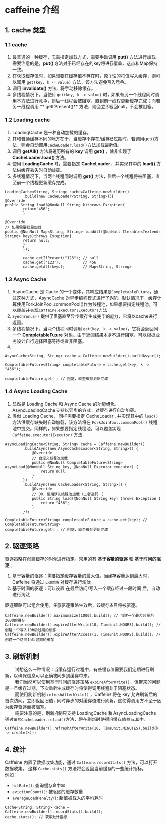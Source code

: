 # caffeine 介绍

## 1. cache 类型

### 1.1 cache

####  

1) 最普通的一种缓存，无需指定加载方式，需要手动调用 **put()** 方法进行加载。需要注意的是，**put()**
   方法对于已经存在的key将进行覆盖，这点和Map保持一致。
2) 在获取缓存值时，如果想要在缓存值不存在时，原子性的将值写入缓存，则可以调用 `get(key, k -> value)` 方法，该方法避免写入竞争。
3) 调用 **invalidate()** 方法，将手动移除缓存。
4) 多线程情况下，当使用 `get(key, k -> value)`
   时，如果有另一个线程同时调用本方法进行竞争，则后一线程会被阻塞，直到前一线程更新缓存完成；而若另一线程调用 **
   getIfPresent()** 方法，则会立即返回null，不会被阻塞。

### 1.2 Loading cache

####  

1) LoadingCache 是一种自动加载的缓存。
2) 其和普通缓存不同的地方在于，当缓存不存在/缓存已过期时，若调用get()方法，则会自动调用`CacheLoader.load()`方法加载最新值。
3) 调用 **getAll()** 方法将遍历所有的 **key** 调用 **get()** ，除非实现了 **CacheLoader.load()** 方法。
4) 使用 **LoadingCache** 时，需要指定 **CacheLoader** ，并实现其中的 **load()** 方法供缓存丢失时自动加载。
5) 多线程情况下，当两个线程同时调用 **get()** 方法，则后一个线程将被阻塞，直至前一个线程更新缓存完成。

```
LoadingCache<String, String> cache=Caffeine.newBuilder()
        .build(new CacheLoader<String, String>(){
@Override
public String load(@NonNull String k)throws Exception{
        return"456";
        }

@Override
// 如果需要批量加载
public @NonNull Map<String, String> loadAll(@NonNull Iterable<?extends String> keys)throws Exception{
        return null;
        }
        });

        cache.getIfPresent("123"); // null
        cache.get("123");          // 456
        cache.getAll(keys);        // Map<String, String>
```

### 1.3 Async Cache

####
1) AsyncCache 是 Cache 的一个变体，其响应结果是`CompletableFuture`，通过这种方式，AsyncCache 对异步编程模式进行了适配。默认情况下，缓存计算使用ForkJoinPool.commonPool()作为线程池，如果想要指定线程池，可以覆盖并实现`Caffeine.executor(Executor)`方法
2) `Synchronus()` 提供了阻塞直至异步缓存生成完毕的能力，它将以cache进行返回。
3) 多线程情况下，当两个线程同时调用 `get(key, k -> value)`，它将会返回同一个 **CompletableFuture** 对象。由于返回结果本身不进行阻塞，可以根据业务设计自行选择阻塞等待或者非阻塞。
4) 
```
AsyncCache<String, String> cache = Caffeine.newBuilder().buildAsync();

CompletableFuture<String> completableFuture = cache.get(key, k -> "456");

completableFuture.get(); // 阻塞，直至缓存更新完成
```

### 1.4 Async Loading Cache

####
1) 显然是 Loading Cache 和 Async Cache 的功能组合。 AsyncLoadingCache 支持以异步的方式，对缓存进行自动加载。
2) 类似 Loading Cache， 同样需要指定 CacheLoader , 并实现其中的 `load()` 方法供缓存缺失时自动加载，该方法将在 `ForkJoinPool.commonPool()` 线程池中提交。同样的，如果想要指定线程池，可以覆盖实现 `Caffeine.executor(Executor)` 方法 
```
AsyncLoadingCache<String, String> cache = Caffeine.newBuilder()
        .buildAsync(new AsyncCacheLoader<String, String>() {
            @Override
            // 自定义线程池加载
            public @NonNull CompletableFuture<String> asyncLoad(@NonNull String key, @NonNull Executor executor) {
                return null;
            }
        })
        .buildAsync(new CacheLoader<String, String>() {
            @Override
            // OR，使用默认线程池加载（二者选其一）
            public String load(@NonNull String key) throws Exception {
                return "456";
            }
        });

CompletableFuture<String> completableFuture = cache.get(key); // CompletableFuture<String>
completableFuture.get(); // 阻塞，直至缓存更新完成
```

## 2. 驱逐策略

驱逐策略在创建缓存的时候进行指定。常用的有 **基于容量的驱逐** 和 **基于时间的驱逐** 。  
1) 基于容量的驱逐：需要指定缓存容量的最大值。当缓存容量达到最大时，Caffeine 将通过 `LRU策略` 对缓存进行淘汰
2) 基于时间的驱逐：可以设置 在最后访问/写入一个缓存经过一段时间 后，自动进行淘汰  

驱逐策略可以组合使用，任意驱逐策略生效后，该缓存条目将被驱逐。
```
Caffeine.newBuilder().maximumSize(1000).build(); // 创建一个最大容量为1000的缓存
Caffeine.newBuilder().expireAfterWrite(10, TimeUnit.HOURS).build(); // 创建一个写入10h后过期的缓存
Caffeine.newBuilder().expireAfterAccess(1, TimeUnit.HOURS).build(); // 创建一个访问1h后过期的缓存
```

## 3. 刷新机制

&emsp;&emsp; 试想这么一种情况：当缓存运行过程中，有些缓存值需要我们定期进行刷新，以确保信息可以正确被同步到缓存中来。  
&emsp;&emsp; 我们当然可以使用基于时间的驱逐策略 `expireAfterWrite()`，但带来的问题是一旦缓存过期，下次重新生成缓存时将使得调用线程处于阻塞状态。  
&emsp;&emsp; 而使用刷新机制 `refreshAfterWrite()` ，Caffeine 将在 key 允许刷新后的首次访问，立即返回旧值，同时异步的对缓存值进行刷新，这使得调用方不至于因为缓存驱逐而被阻塞。  
&emsp;&emsp; 需要注意的是，刷新机制只支持 LoadingCache 和 AsyncLoadingCache  
通过`覆写CacheLoader.reload()`方法，将在刷新时使得旧缓存值参与其中。
```
Caffeine.newBuilder().refreshAfterWrite(10, TimeUnit.MINUTES).build(k -> create(k));
```

## 4. 统计

Caffeine 内置了数据收集功能，通过 `Caffeine.recordStats()` 方法，可以打开数据收集。 这样 `Cache.stats()` 方法将会返回当前缓存的一些统计指标。  
例如：
* `hitRate()`: 查询缓存命中率
* `evictionCount()`: 被驱逐的缓存数量
* `averageLoadPenalty()`: 新值被载入的平均耗时
```
Cache<String, String> cache = Caffeine.newBuilder().recordStats().build();
cache.stats(); // 获取统计指标
```
